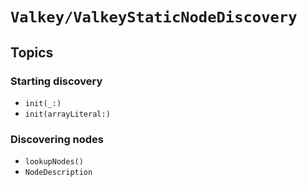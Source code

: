 # ``Valkey/ValkeyStaticNodeDiscovery``

## Topics

### Starting discovery

- ``init(_:)``
- ``init(arrayLiteral:)``

### Discovering nodes

- ``lookupNodes()``
- ``NodeDescription``
